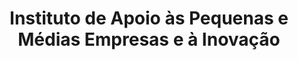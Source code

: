 ---
title: Instituto de Apoio às Pequenas e Médias Empresas e à Inovação
category: Parcerias
imagem_image_path: images/dynamic/W1siZnUiLCJodHRwczovL2FkYWdhd2ViLnMzLmFtYXpvbmF/logo_iapmei409b.gif?sha=99cccedb96ac763f
link: http://www.iapmei.pt/
text: O Instituto de Apoio às Pequenas e Médias Empresas e à Inovação, é o principal instrumento das políticas económicas direccionadas para as micro, pequenas e médias empresas dos setores industrial, comercial, de serviços e construção, cabendo-lhe agenciar condições favoráveis para o reforço do espírito e da competitividade empresarial existentes no nosso país.
---